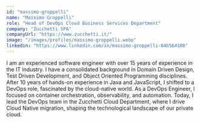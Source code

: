 ```yaml
---
id: "massimo-groppelli"
name: "Massimo Groppelli"
role: "Head of DevOps Cloud Business Services Department"
company: "Zucchetti SPA"
companyUrl: "https://www.zucchetti.it/"
image: "/images/profiles/massimo-groppelli.webp"
linkedin: "https://www.linkedin.com/in/massimo-groppelli-04b564108"
---
```


I am an experienced software engineer with over 15 years of experience in the IT industry. I have a consolidated background in Domain Driven Design, Test Driven Development, and Object Oriented Programming disciplines. After 10 years of hands-on experience in Java and JavaScript, I shifted to a DevOps role, fascinated by the cloud-native world. As a DevOps Engineer, I focused on container orchestration, observability, and automation. Today, I lead the DevOps team in the Zucchetti Cloud Department, where I drive Cloud Native migration, shaping the technological landscape of our private cloud.
